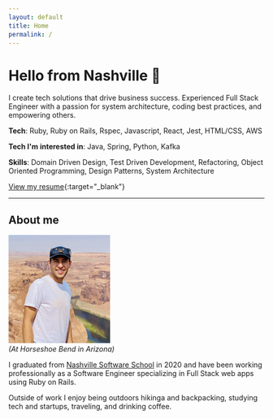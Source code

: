 ```yaml
---
layout: default
title: Home
permalink: /
---
```


# Hello from Nashville 👋

I create tech solutions that drive business success. Experienced Full Stack Engineer with a passion for system architecture, coding best practices, and empowering others.

**Tech**: Ruby, Ruby on Rails, Rspec, Javascript, React, Jest, HTML/CSS, AWS

**Tech I'm interested in**: Java, Spring, Python, Kafka

**Skills**: Domain Driven Design, Test Driven Development, Refactoring, Object Oriented Programming, Design Patterns, System Architecture

[View my resume](./assets/images/resume.pdf){:target="_blank"}


___

## About me

![image portrait at Horseshoe Bend](./assets/images/portrait.jpg)  
_(At Horseshoe Bend in Arizona)_

I graduated from [Nashville Software School](https://nashvillesoftwareschool.com/) in 2020 and have been working professionally as a Software Engineer specializing in Full Stack web apps using Ruby on Rails.

Outside of work I enjoy being outdoors hikinga and backpacking, studying tech and startups, traveling, and drinking coffee.
